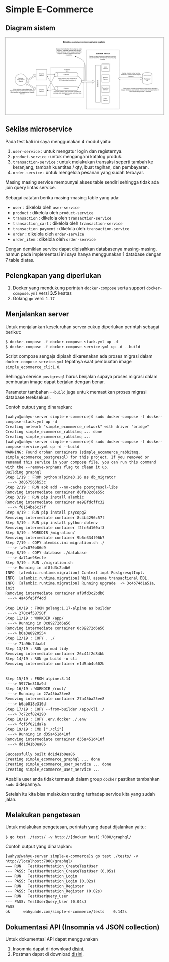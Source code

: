 # Simple E-Commerce

## Diagram sistem

![diagram](simple-ecommerce-diagram.png)

## Sekilas microservice

Pada test kali ini saya menggunakan 4 modul yaitu:
1. `user-service` : untuk mengatur login dan registernya.
2. `product-service` : untuk mengangani katalog produk.
3. `transaction-service` : untuk melakukan transaksi seperti tambah ke keranjang, tambah kuantitas / qty, buat tagihan, dan pembayaran.
4. `order-service` : untuk mengelola pesanan yang sudah terbayar.

Masing masing service mempunyai akses table sendiri sehingga tidak ada join query lintas service.

Sebagai catatan beriku masing-masing table yang ada:
- `user` : dikelola oleh `user-service`
- `product` : dikelola oleh `product-service`
- `transaction` : dikelola oleh `transaction-service`
- `transaction_cart` : dikelola oleh `transaction-service`
- `transaction_payment` : dikelola oleh `transaction-service`
- `order` : dikelola oleh `order-service`
- `order_item` : dikelola oleh `order-service`

Dengan demikian service dapat dipisahkan databasenya masing-masing, namun pada implementasi ini saya hanya menggunakan 1 database dengan 7 table diatas.

## Pelengkapan yang diperlukan
1. Docker yang mendukung perintah `docker-compose` serta support `docker-compose.yml` versi **3.5** keatas   
1. Golang `go` versi `1.17`


## Menjalankan server

Untuk menjalankan keseluruhan server cukup diperlukan perintah sebagai berikut:
```
$ docker-compose -f docker-compose-stack.yml up -d
$ docker-compose -f docker-compose-service.yml up -d --build
```
Script compose sengaja dipisah dikarenakan ada proses migrasi dalam `docker-compose-service.yml` tepatnya saat pembuatan image `simple_ecommerce_cli:1.0`. 

Sehingga service `postgresql` harus berjalan supaya proses migrasi dalam pembuatan image dapat berjalan dengan benar.

Parameter tambahan `--build` juga untuk memastikan proses migrasi database tereksekusi.

Contoh output yang diharapkan:

```
[wahyu@wahyu-server simple-e-commerce]$ sudo docker-compose -f docker-compose-stack.yml up -d
Creating network "simple_ecommerce_network" with driver "bridge"
Creating simple_ecommerce_rabbitmq ... done
Creating simple_ecommerce_rabbitmq ... 
[wahyu@wahyu-server simple-e-commerce]$ sudo docker-compose -f docker-compose-service.yml up -d --build
WARNING: Found orphan containers (simple_ecommerce_rabbitmq, simple_ecommerce_postgresql) for this project. If you removed or renamed this service in your compose file, you can run this command with the --remove-orphans flag to clean it up.
Building graphql
Step 1/19 : FROM python:alpine3.16 as db_migrator
 ---> 3d057565b53c
Step 2/19 : RUN apk add --no-cache postgresql-libs 
Removing intermediate container d0fa02c6e55c
Step 3/19 : RUN pip install alembic
Removing intermediate container ae98fdcffc32
 ---> f0154be5c37f
Step 4/19 : RUN pip install psycopg2
Removing intermediate container 8c4b4296c57f
Step 5/19 : RUN pip install python-dotenv
Removing intermediate container f2fe5d160af3
Step 6/19 : WORKDIR /migration/
Removing intermediate container 9b6e334f96b7
Step 7/19 : COPY alembic.ini migration.sh ./
 ---> fa9c070b86d9
Step 8/19 : COPY database ./database
 ---> 4a71ae98ecfe
Step 9/19 : RUN ./migration.sh
 ---> Running in af8fd3c2bdb6
INFO  [alembic.runtime.migration] Context impl PostgresqlImpl.
INFO  [alembic.runtime.migration] Will assume transactional DDL.
INFO  [alembic.runtime.migration] Running upgrade  -> 3c4b74d1a51a, init
Removing intermediate container af8fd3c2bdb6
 ---> 4a45fe5ff4dd

Step 10/19 : FROM golang:1.17-alpine as builder
 ---> 270c4f58750f
Step 11/19 : WORKDIR /app/
 ---> Running in 0c89272d6a56
Removing intermediate container 0c89272d6a56
 ---> b6a3e8920554
Step 12/19 : COPY . ./
 ---> 71a96c7daabf
Step 13/19 : RUN go mod tidy
Removing intermediate container 26c41f2d84bb
Step 14/19 : RUN go build -o cli
Removing intermediate container e1d5ab4c602b


Step 15/19 : FROM alpine:3.14
 ---> 5977be310a9d
Step 16/19 : WORKDIR /root/
 ---> Running in 27a45ba25ee8
Removing intermediate container 27a45ba25ee8
 ---> b6ab018e316d
Step 17/19 : COPY --from=builder /app/cli ./
 ---> 7c72cf824290
Step 18/19 : COPY .env.docker ./.env
 ---> fcf5f021da7a
Step 19/19 : CMD ["./cli"]
 ---> Running in d35a451d410f
Removing intermediate container d35a451d410f
 ---> dd1d41b0ea86

Successfully built dd1d41b0ea86
Creating simple_ecommerce_graphql ... done
Creating simple_ecommerce_user_service ... done
Creating simple_ecommerce_user_service ...
```

Apabila user anda tidak termasuk dalam group `docker`  pastikan tambahkan `sudo` didepannya.

Setelah itu kita bisa melakukan testing terhadap service kita yang sudah jalan.

## Melakukan pengetesan

Untuk melakukan pengetesan, perintah yang dapat dijalankan yaitu:
```
$ go test ./tests/ -v http://[docker host]:7000/graphql/
```

Contoh output yang diharapkan:
```
[wahyu@wahyu-server simple-e-commerce]$ go test ./tests/ -v http://localhost:7000/graphql/
=== RUN   TestUserMutation_CreateTestUser
--- PASS: TestUserMutation_CreateTestUser (0.05s)
=== RUN   TestUserMutation_Login
--- PASS: TestUserMutation_Login (0.02s)
=== RUN   TestUserMutation_Register
--- PASS: TestUserMutation_Register (0.02s)
=== RUN   TestUserQuery_User
--- PASS: TestUserQuery_User (0.04s)
PASS
ok      wahyuade.com/simple-e-commerce/tests    0.142s
```

## Dokumentasi API (Insomnia v4 JSON collection)

Untuk dokumentasi API dapat menggunakan
1. Insomnia dapat di download [disini](/insomnia.json).
1. Postman dapat di download [disini](/postman.json).